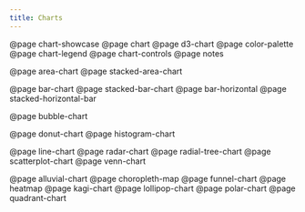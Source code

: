 ```yaml
---
title: Charts
---
```


@page chart-showcase
@page chart
@page d3-chart
@page color-palette
@page chart-legend
@page chart-controls
@page notes

@page area-chart
@page stacked-area-chart

@page bar-chart
@page stacked-bar-chart
@page bar-horizontal
@page stacked-horizontal-bar

@page bubble-chart

@page donut-chart
@page histogram-chart

@page line-chart
@page radar-chart
@page radial-tree-chart
@page scatterplot-chart
@page venn-chart

@page alluvial-chart
@page choropleth-map
@page funnel-chart
@page heatmap
@page kagi-chart
@page lollipop-chart
@page polar-chart
@page quadrant-chart
